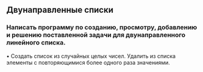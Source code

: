 ## Двунаправленные списки

### Написать программу по созданию, просмотру, добавлению и решению поставленной задачи для двунаправленного линейного списка. 



• Создать список из случайных целых чисел. Удалить из списка элементы с повторяющимися более одного раза значениями.
